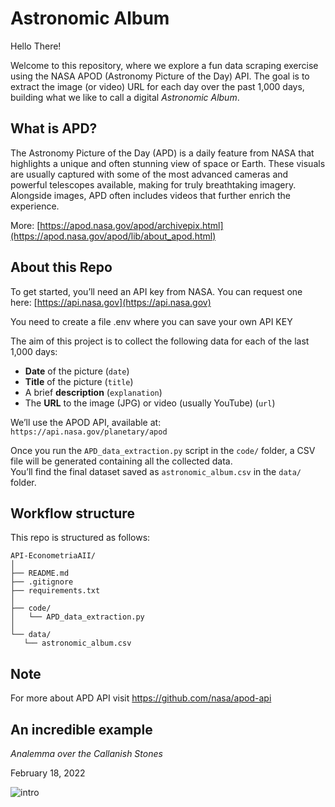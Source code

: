 # Astronomic Album

Hello There!

Welcome to this repository, where we explore a fun data scraping exercise using the NASA APOD (Astronomy Picture of the Day) API.
The goal is to extract the image (or video) URL for each day over the past 1,000 days, building what we like to call a digital *Astronomic Album*.
 
## What is APD?

The Astronomy Picture of the Day (APD) is a daily feature from NASA that highlights a unique and often stunning view of space or Earth.
These visuals are usually captured with some of the most advanced cameras and powerful telescopes available, making for truly breathtaking imagery.
Alongside images, APD often includes videos that further enrich the experience.

More: [https://apod.nasa.gov/apod/archivepix.html](https://apod.nasa.gov/apod/lib/about_apod.html)

## About this Repo

To get started, you’ll need an API key from NASA. You can request one here: [https://api.nasa.gov](https://api.nasa.gov)

You need to create a file .env where you can save your own API KEY

The aim of this project is to collect the following data for each of the last 1,000 days:

- **Date** of the picture (`date`)  
- **Title** of the picture (`title`)  
- A brief **description** (`explanation`)  
- The **URL** to the image (JPG) or video (usually YouTube) (`url`)

We’ll use the APOD API, available at:  
`https://api.nasa.gov/planetary/apod`

Once you run the `APD_data_extraction.py` script in the `code/` folder, a CSV file will be generated containing all the collected data.  
You’ll find the final dataset saved as `astronomic_album.csv` in the `data/` folder.


 ## Workflow structure

This repo is structured as follows:

 ```
API-EconometriaAII/
│
├── README.md
├── .gitignore
├── requirements.txt
│
├── code/                  
│   └── APD_data_extraction.py        
│
└── data/                  
    └── astronomic_album.csv          
```
## Note

For more about APD API visit https://github.com/nasa/apod-api


## An incredible example

*Analemma over the Callanish Stones*

February 18, 2022

![intro](https://apod.nasa.gov/apod/image/2209/CallanishAnalemma_Petricca_960.jpg)


 
